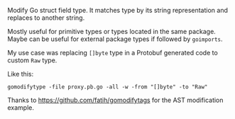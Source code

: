 Modify Go struct field type. It matches type by its string representation and replaces to another string.

Mostly useful for primitive types or types located in the same package. Maybe can be useful for external package types if followed by `goimports`.

My use case was replacing `[]byte` type in a Protobuf generated code to custom `Raw` type.

Like this:

```
gomodifytype -file proxy.pb.go -all -w -from "[]byte" -to "Raw"
```

Thanks to https://github.com/fatih/gomodifytags for the AST modification example.
